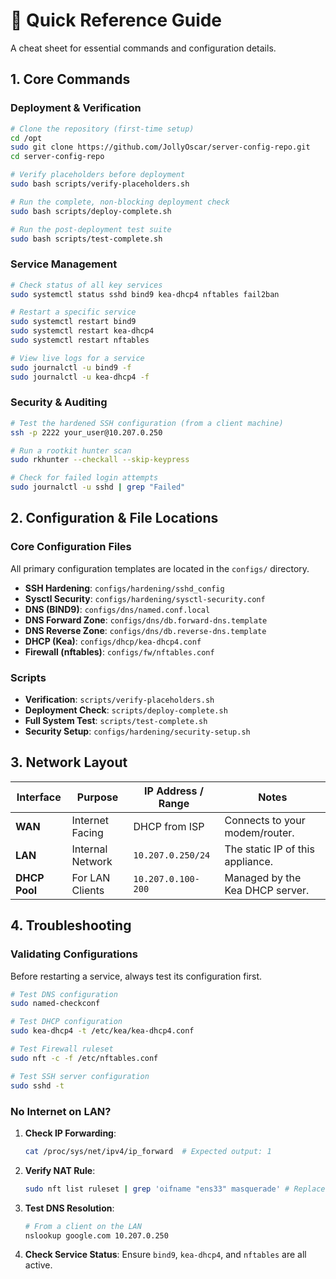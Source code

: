 # 🚀 Quick Reference Guide

A cheat sheet for essential commands and configuration details.

## 1. Core Commands

### Deployment & Verification

```bash
# Clone the repository (first-time setup)
cd /opt
sudo git clone https://github.com/JollyOscar/server-config-repo.git
cd server-config-repo

# Verify placeholders before deployment
sudo bash scripts/verify-placeholders.sh

# Run the complete, non-blocking deployment check
sudo bash scripts/deploy-complete.sh

# Run the post-deployment test suite
sudo bash scripts/test-complete.sh
```

### Service Management

```bash
# Check status of all key services
sudo systemctl status sshd bind9 kea-dhcp4 nftables fail2ban

# Restart a specific service
sudo systemctl restart bind9
sudo systemctl restart kea-dhcp4
sudo systemctl restart nftables

# View live logs for a service
sudo journalctl -u bind9 -f
sudo journalctl -u kea-dhcp4 -f
```

### Security & Auditing

```bash
# Test the hardened SSH configuration (from a client machine)
ssh -p 2222 your_user@10.207.0.250

# Run a rootkit hunter scan
sudo rkhunter --checkall --skip-keypress

# Check for failed login attempts
sudo journalctl -u sshd | grep "Failed"
```

## 2. Configuration & File Locations

### Core Configuration Files

All primary configuration templates are located in the `configs/` directory.
- **SSH Hardening**: `configs/hardening/sshd_config`
- **Sysctl Security**: `configs/hardening/sysctl-security.conf`
- **DNS (BIND9)**: `configs/dns/named.conf.local`
- **DNS Forward Zone**: `configs/dns/db.forward-dns.template`
- **DNS Reverse Zone**: `configs/dns/db.reverse-dns.template`
- **DHCP (Kea)**: `configs/dhcp/kea-dhcp4.conf`
- **Firewall (nftables)**: `configs/fw/nftables.conf`

### Scripts

- **Verification**: `scripts/verify-placeholders.sh`
- **Deployment Check**: `scripts/deploy-complete.sh`
- **Full System Test**: `scripts/test-complete.sh`
- **Security Setup**: `configs/hardening/security-setup.sh`

## 3. Network Layout

| Interface | Purpose | IP Address / Range | Notes |
|-----------|---------|--------------------|-------|
| **WAN**   | Internet Facing | DHCP from ISP      | Connects to your modem/router. |
| **LAN**   | Internal Network| `10.207.0.250/24`  | The static IP of this appliance. |
| **DHCP Pool** | For LAN Clients | `10.207.0.100-200` | Managed by the Kea DHCP server. |

## 4. Troubleshooting

### Validating Configurations

Before restarting a service, always test its configuration first.
```bash
# Test DNS configuration
sudo named-checkconf

# Test DHCP configuration
sudo kea-dhcp4 -t /etc/kea/kea-dhcp4.conf

# Test Firewall ruleset
sudo nft -c -f /etc/nftables.conf

# Test SSH server configuration
sudo sshd -t
```

### No Internet on LAN?

1. **Check IP Forwarding**:
    ```bash
    cat /proc/sys/net/ipv4/ip_forward  # Expected output: 1
    ```
2. **Verify NAT Rule**:
    ```bash
    sudo nft list ruleset | grep 'oifname "ens33" masquerade' # Replace ens33 with your WAN interface
    ```
3. **Test DNS Resolution**:
    ```bash
    # From a client on the LAN
    nslookup google.com 10.207.0.250
    ```
4. **Check Service Status**: Ensure `bind9`, `kea-dhcp4`, and `nftables` are all active.